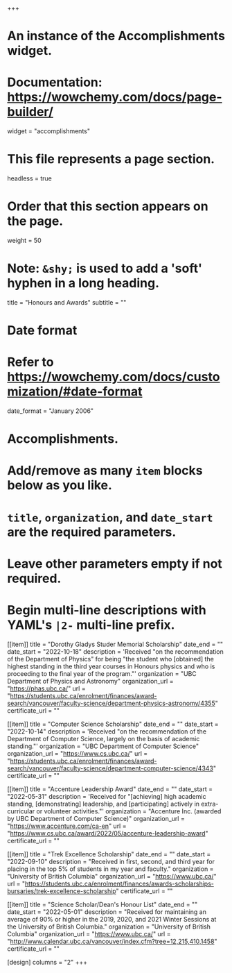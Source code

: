 +++
# An instance of the Accomplishments widget.
# Documentation: https://wowchemy.com/docs/page-builder/
widget = "accomplishments"

# This file represents a page section.
headless = true

# Order that this section appears on the page.
weight = 50

# Note: `&shy;` is used to add a 'soft' hyphen in a long heading.
title = "Honours and Awards"
subtitle = ""

# Date format
#   Refer to https://wowchemy.com/docs/customization/#date-format
date_format = "January 2006"

# Accomplishments.
#   Add/remove as many `item` blocks below as you like.
#   `title`, `organization`, and `date_start` are the required parameters.
#   Leave other parameters empty if not required.
#   Begin multi-line descriptions with YAML's `|2-` multi-line prefix.
[[item]]
title = "Dorothy Gladys Studer Memorial Scholarship"
date_end = ""
date_start = "2022-10-18"
description = 'Received "on the recommendation of the Department of Physics" for being "the student who [obtained] the highest standing in the third year courses in Honours physics and who is proceeding to the final year of the program."'
organization = "UBC Department of Physics and Astronomy"
organization_url = "https://phas.ubc.ca/"
url = "https://students.ubc.ca/enrolment/finances/award-search/vancouver/faculty-science/department-physics-astronomy/4355"
certificate_url = ""


[[item]]
title = "Computer Science Scholarship"
date_end = ""
date_start = "2022-10-14"
description = 'Received "on the recommendation of the Department of Computer Science, largely on the basis of academic standing."'
organization = "UBC Department of Computer Science"
organization_url = "https://www.cs.ubc.ca/"
url = "https://students.ubc.ca/enrolment/finances/award-search/vancouver/faculty-science/department-computer-science/4343"
certificate_url = ""


[[item]]
title = "Accenture Leadership Award"
date_end = ""
date_start = "2022-05-31"
description = 'Received for "[achieving] high academic standing, [demonstrating] leadership, and [participating] actively in extra-curricular or volunteer activities."'
organization = "Accenture Inc. (awarded by UBC Department of Computer Science)"
organization_url = "https://www.accenture.com/ca-en"
url = "https://www.cs.ubc.ca/award/2022/05/accenture-leadership-award"
certificate_url = ""

[[item]]
title = "Trek Excellence Scholarship"
date_end = ""
date_start = "2022-09-10"
description = "Received in first, second, and third year for placing in the top 5% of students in my year and faculty."
organization = "University of British Columbia"
organization_url = "https://www.ubc.ca/"
url = "https://students.ubc.ca/enrolment/finances/awards-scholarships-bursaries/trek-excellence-scholarship"
certificate_url = ""

[[item]]
title = "Science Scholar/Dean's Honour List"
date_end = ""
date_start = "2022-05-01"
description = "Received for maintaining an average of 90% or higher in the 2019, 2020, and 2021 Winter Sessions at the University of British Columbia."
organization = "University of British Columbia"
organization_url = "https://www.ubc.ca/"
url = "http://www.calendar.ubc.ca/vancouver/index.cfm?tree=12,215,410,1458"
certificate_url = ""

[design]
columns = "2"
+++
